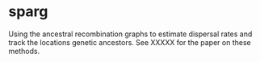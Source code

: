 # sparg
Using the ancestral recombination graphs to estimate dispersal rates and track the locations genetic ancestors. See XXXXX for the paper on these methods.
